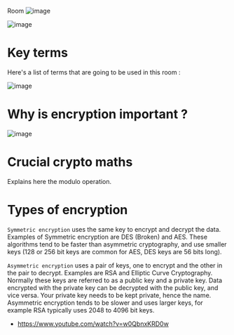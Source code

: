Room ![image](https://user-images.githubusercontent.com/112873207/228523075-d7527468-9751-478c-a9a7-f52f45e80fb9.png)

![image](https://user-images.githubusercontent.com/112873207/228523141-7fbce85d-32f4-4223-9305-478c44522d6d.png)

# Key terms

Here's a list of terms that are going to be used in this room : 

![image](https://user-images.githubusercontent.com/112873207/228523748-74d8a752-65d9-4f3b-ac6c-d20f132d4ccf.png)

# Why is encryption important ?

![image](https://user-images.githubusercontent.com/112873207/228527539-d5603f20-36e9-4d5c-abad-388777434301.png)

# Crucial crypto maths 

Explains here the modulo operation. 

# Types of encryption

`Symmetric encryption` uses the same key to encrypt and decrypt the data. Examples of Symmetric encryption are DES (Broken) and AES. These algorithms tend to be faster than asymmetric cryptography, and use smaller keys (128 or 256 bit keys are common for AES, DES keys are 56 bits long).

`Asymmetric encryption` uses a pair of keys, one to encrypt and the other in the pair to decrypt. Examples are RSA and Elliptic Curve Cryptography. Normally these keys are referred to as a public key and a private key. Data encrypted with the private key can be decrypted with the public key, and vice versa. Your private key needs to be kept private, hence the name. Asymmetric encryption tends to be slower and uses larger keys, for example RSA typically uses 2048 to 4096 bit keys.

- https://www.youtube.com/watch?v=w0QbnxKRD0w






